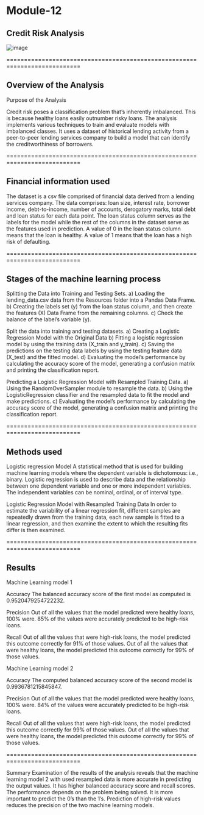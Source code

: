 # Module-12

## Credit Risk Analysis

![image](https://user-images.githubusercontent.com/108433370/206261564-22b3437d-292d-4dc0-8d3f-fe54bb84cef5.png)

===========================================================================

## Overview of the Analysis

Purpose of the Analysis

Credit risk poses a classification problem that’s inherently imbalanced. This is because healthy loans easily outnumber risky loans. The analysis implements various techniques to train and evaluate models with imbalanced classes. It uses a dataset of historical lending activity from a peer-to-peer lending services company to build a model that can identify the creditworthiness of borrowers.

===========================================================================

## Financial information used

The dataset is a csv file comprised of financial data derived from a lending services company. The data comprises: loan size, interest rate, borrower income, debt-to-income, number of accounts, derogatory marks, total debt and loan status for each data point. The loan status column serves as the labels for the model while the rest of the columns in the dataset serve as the features used in prediction. A value of 0 in the loan status column means that the loan is healthy. A value of 1 means that the loan has a high risk of defaulting.

===========================================================================

## Stages of the machine learning process

Splitting the Data into Training and Testing Sets.
a) Loading the lending_data.csv data from the Resources folder into a Pandas Data Frame.
b) Creating the labels set (y) from the loan status column, and then create the features (X) Data Frame from the remaining columns.
c) Check the balance of the label’s variable (y).

Split the data into training and testing datasets.
a) Creating a Logistic Regression Model with the Original Data
b) Fitting a logistic regression model by using the training data (X_train and y_train).
c) Saving the predictions on the testing data labels by using the testing feature data (X_test) and the fitted model.
d) Evaluating the model’s performance by calculating the accuracy score of the model, generating a confusion matrix and printing the classification report.

Predicting a Logistic Regression Model with Resampled Training Data.
a) Using the RandomOverSampler module to resample the data.
b) Using the LogisticRegression classifier and the resampled data to fit the model and make predictions.
c) Evaluating the model’s performance by calculating the accuracy score of the model, generating a confusion matrix and printing the classification report.

===========================================================================

## Methods used

Logistic regression Model
A statistical method that is used for building machine learning models where the dependent variable is dichotomous: i.e., binary. Logistic regression is used to describe data and the relationship between one dependent variable and one or more independent variables. The independent variables can be nominal, ordinal, or of interval type.

Logistic Regression Model with Resampled Training Data
In order to estimate the variability of a linear regression fit, different samples are repeatedly drawn from the training data, each new sample is fitted to a linear regression, and then examine the extent to which the resulting fits differ is then examined.

===========================================================================

## Results

Machine Learning model 1

Accuracy
The balanced accuracy score of the first model as computed is 0.9520479254722232.

Precision
Out of all the values that the model predicted were healthy loans, 100% were. 85% of the values were accurately predicted to be high-risk loans.

Recall
Out of all the values that were high-risk loans, the model predicted this outcome correctly for 91% of those values.
Out of all the values that were healthy loans, the model predicted this outcome correctly for 99% of those values.

Machine Learning model 2

Accuracy
The computed balanced accuracy score of the second model is 0.9936781215845847.

Precision
Out of all the values that the model predicted were healthy loans, 100% were. 84% of the values were accurately predicted to be high-risk loans.

Recall
Out of all the values that were high-risk loans, the model predicted this outcome correctly for 99% of those values.
Out of all the values that were healthy loans, the model predicted this outcome correctly for 99% of those values.

===========================================================================

Summary
Examination of the results of the analysis reveals that the machine learning model 2 with used resampled data is more accurate in predicting the output values. It has higher balanced accuracy score and recall scores.
The performance depends on the problem being solved. It is more important to predict the 0’s than the 1’s. Prediction of high-risk values reduces the precision of the two machine learning models.




